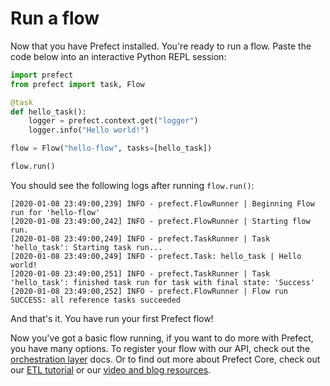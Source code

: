 # Run a flow

Now that you have Prefect installed.  You're ready to run a flow. Paste the code below into an interactive Python REPL session: 

```python
import prefect
from prefect import task, Flow

@task
def hello_task():
    logger = prefect.context.get("logger")
    logger.info("Hello world!")

flow = Flow("hello-flow", tasks=[hello_task])

flow.run()
```

You should see the following logs after running `flow.run()`:

```
[2020-01-08 23:49:00,239] INFO - prefect.FlowRunner | Beginning Flow run for 'hello-flow'
[2020-01-08 23:49:00,242] INFO - prefect.FlowRunner | Starting flow run.
[2020-01-08 23:49:00,249] INFO - prefect.TaskRunner | Task 'hello_task': Starting task run...
[2020-01-08 23:49:00,249] INFO - prefect.Task: hello_task | Hello world!
[2020-01-08 23:49:00,251] INFO - prefect.TaskRunner | Task 'hello_task': finished task run for task with final state: 'Success'
[2020-01-08 23:49:00,252] INFO - prefect.FlowRunner | Flow run SUCCESS: all reference tasks succeeded
```

And that's it.  You have run your first Prefect flow!  

Now you've got a basic flow running, if you want to do more with Prefect, you have many options.  To register your flow with our API, check out the [orchestration layer](/orchestration/getting-started/quick-start.md) docs. Or to find out more about Prefect Core, check out our [ETL tutorial](/core/tutorial/01-etl-before-prefect.md) or our [video and blog resources](/core/getting_started/more-resources.md).